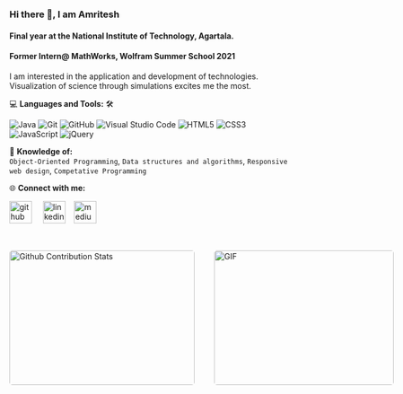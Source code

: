 ### Hi there 👋, I am Amritesh
#### Final year at the National Institute of Technology, Agartala.
#### Former Intern@ MathWorks, Wolfram Summer School 2021
I am interested in the application and development of technologies. Visualization of science through simulations excites me the most.


💻 **Languages and Tools:** 🛠️<br>

![Java](https://img.shields.io/badge/-Java-000000?style=flat&logo=java&logoColor=A52A2A&labelColor=C4A484)
![Git](https://img.shields.io/badge/-Git-000000?style=flat&logo=git&logoColor=F05032&labelColor=ffffff)
![GitHub](https://img.shields.io/badge/-GitHub-000000?style=flat&logo=github&logoColor=000000&labelColor=ffffff)
![Visual Studio Code](https://img.shields.io/badge/-VSCode-000000?style=flat&logo=visual-studio-code&labelColor=007ACC)
![HTML5](https://img.shields.io/badge/-HTML5-000000?style=flat&logo=html5&logoColor=ffffff&labelColor=E34F26)
![CSS3](https://img.shields.io/badge/-CSS3-000000?style=flat&logo=css3&logoColor=ffffff&labelColor=1572B6) 
![JavaScript](https://img.shields.io/badge/-JavaScript-000000?style=flat&logo=javascript)
![jQuery](https://img.shields.io/badge/-jQuery-000000?style=flat&logo=jQuery&logoColor=0769AD&labelColor=ffffff)
<br>
<!--Skills:
- Java, C/C++, Python
- JavaScript, HTML, CSS
- Basic Android App Dev.
- Git , Linux, REST API
- Data Structures & Algorithm
- Competitive Programming-->

🧐 **Knowledge of:**<br>
`Object-Oriented Programming`, `Data structures and algorithms`, `Responsive web design`, `Competative Programming`
<br>

🌐 **Connect with me:**<br>

[<img src='https://cdn.jsdelivr.net/npm/simple-icons@3.0.1/icons/github.svg' alt='github' height='40'>](https://github.com/https://github.com/amritesh19) &nbsp; &nbsp;
[<img src='https://cdn.jsdelivr.net/npm/simple-icons@3.0.1/icons/linkedin.svg' alt='linkedin' height='40'>](https://www.linkedin.com/in/https://www.linkedin.com/in/amritesh-anand-37b0831b6//) &nbsp;&nbsp;
[<img src='https://cdn.jsdelivr.net/npm/simple-icons@3.0.1/icons/medium.svg' alt='medium' height='40'>](https://amriteshanand19.medium.com/)  


</br>
<p style="display: flex; justify-contect: space-between;">
<img style="border-radius: 5px; margin-bottom: 5px" alt="Github Contribution Stats" width="330px" height="240px" src="https://github-contribution-stats.vercel.app/api/?username=amritesh19" />
<img style="border-radius: 5px; margin: 0 0 5px 35px;" alt="GIF" width="320px" height="240px" src="https://www.iihglobal.com/wp-content/uploads/2019/02/dcsad.gif" />
</p>

